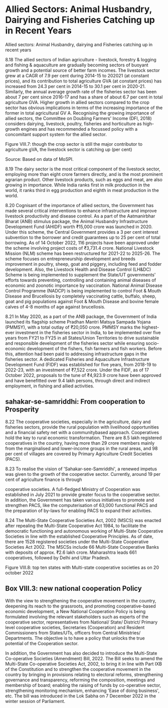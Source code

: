 # Allied Sectors: Animal Husbandry, Dairying and Fisheries Catching up in Recent Years

Allied sectors: Animal Husbandry, dairying and Fisheries catching up in recent years

8.18  The  allied  sectors  of  Indian  agriculture  -  livestock,  forestry  &amp;  logging  and  fishing  &amp; aquaculture are gradually becoming sectors of buoyant growth and a potential source of better farm incomes. The livestock sector grew at a CAGR of 7.9 per cent during 2014-15 to 202021 (at constant prices), and its contribution to total agriculture GVA (at constant prices) has increased  from  24.3  per  cent  in  2014-15  to  30.1  per  cent  in  2020-21.  Similarly,  the  annual average growth rate of the fisheries sector has been about 7 per cent since 2016-17 and has a share of about 6.7 per cent in total agriculture GVA. Higher growth in allied sectors compared to the crop sector has obvious implications in terms of the increasing importance of the former in total agricultural GV A. Recognising the growing importance of allied sectors, the Committee on Doubling Farmers' Income (DFI, 2018) considers dairying, livestock, poultry, fisheries and horticulture as high-growth engines and has recommended a focussed policy with a concomitant support system for the allied sector.

Figure VIII.7: though the crop sector is still the major contributor to agriculture gVA, the livestock sector is catching up (per cent)

<!-- image -->

Source: Based on data of MoSPI.

8.19  The dairy sector is the most critical component of the livestock sector, employing more than eight crore farmers directly, and is the most prominent agrarian product. Other livestock products, such as eggs and meat, are also growing in importance. While India ranks first in milk production in the world, it ranks third in egg production and eighth in meat production in the world.

8.20  Cognisant of the importance of allied sectors, the Government has made several critical interventions to enhance infrastructure and improve livestock productivity and disease control. As  a  part  of  the  Aatmanirbhar  Bharat  (ANB)  stimulus  package,  the  Animal  Husbandry Infrastructure Development Fund (AHIDF) worth ₹15,000 crore was launched in 2020. Under this scheme, the Central Government provides a 3 per cent interest subvention to the borrower and credit guarantees up to 25 per cent of total borrowing. As of 14 October 2022, 116 projects have  been  approved  under  the  scheme  involving  project  costs  of  ₹3,731.4  crore.  National Livestock Mission (NLM) scheme has been restructured for 2021-22 to 2025-26. The scheme focuses  on  entrepreneurship  development  and  breeds  improvement  in  poultry,  sheep,  goat and piggery, including feed and fodder development. Also, the Livestock Health and Disease Control (LH&amp;DC) Scheme is being implemented to supplement the State/UT governments' efforts towards preventing, controlling and containing animal diseases of economic and zoonotic importance by vaccination. National Animal Disease Control Programme (NADCP) is being implemented to control Foot &amp; Mouth Disease and Brucellosis by completely vaccinating cattle, buffalo,  sheep,  goat  and  pig  populations  against  Foot  &amp;  Mouth  Disease  and  bovine  female calves of 4-8 months of age against brucellosis.

8.21  In May 2020, as a part of the ANB package, the Government of India launched its flagship scheme Pradhan Mantri Matsya Sampada Yojana (PMMSY), with a total outlay of ₹20,050 crore. PMMSY marks the highest-ever investment in the fisheries sector in India, to be implemented over  five  years  from  FY21  to  FY25  in  all  States/Union  Territories  to  drive  sustainable  and responsible development of the fisheries sector while ensuring socio-economic development of the fishers, fish farmers and fish workers. Before this, attention had been paid to addressing infrastructure gaps in the fisheries sector. A dedicated Fisheries and Aquaculture Infrastructure Development Fund (FIDF) was established for five years, from 2018-19 to 2022-23, with an investment of ₹7,522 crore. Under the FIDF, as of 17 October 2022, proposals to the tune of ₹4,923.9 crore have been approved and have benefitted over 9.4 lakh persons, through direct and indirect employment, in fishing and allied activities.

## sahakar-se-samriddhi: From cooperation to Prosperity

8.22  The cooperative societies, especially in the agriculture, dairy and fisheries sectors, provide the rural population with livelihood opportunities and a financial safety net with a communitybased approach. Cooperatives hold the key to rural economic transformation.  There are 8.5 lakh registered cooperatives in the country, having more than 29 crore members mainly from the marginalised and lower-income groups in the rural areas, and 98 per cent of villages are covered by Primary Agriculture Credit Societies (PACS).

8.23  To realise the vision of 'Sahakar-see-Samriddhi', a renewed impetus was given to the growth of the cooperative sector. Currently, around 19 per cent of agriculture finance is through

cooperative societies. A full-fledged Ministry of Cooperation was established in July 2021 to provide greater focus to the cooperative sector. In addition, the Government has taken various initiatives to promote and strengthen PACS, like the computerisation of 63,000 functional PACS and the preparation of by-laws for enabling PACS to expand their activities.

8.24  The  Multi-State  Cooperative  Societies Act,  2002  (MSCS)  was  enacted  after  repealing the Multi-State Cooperative Act 1984, to facilitate the democratic functioning and autonomous working of Multi-State Cooperative Societies in line with the established Cooperative Principles. As of date, there are 1528 registered societies under the Multi-State Cooperative Societies Act 2002. The MSCSs include 66 Multi-State Cooperative Banks with deposits of approx. ₹2.6 lakh crore. Maharashtra leads 661 cooperatives, followed by Delhi and Uttar Pradesh.

Figure VIII.8: top ten states with Multi-state cooperative societies as on 20 october 2022

<!-- image -->

## Box VIII.3:   new national cooperation Policy

With the view to strengthening the cooperative movement in the country, deepening its reach to the grassroots, and promoting cooperative-based economic development, a New National Cooperation Policy is being formulated involving the relevant stakeholders such as experts of the cooperative sector, representatives from National/ State/ District/ Primary level cooperative societies, Secretaries (Cooperation) and Resident Commissioners from States/UTs, officers from Central Ministries/ Departments. The objective is to have a policy that unlocks the true potential of the Cooperation sector.

In  addition,  the  Government  has  also  decided  to  introduce  the  Multi-State  Co-operative Societies  (Amendment)  Bill,  2022. The  Bill  seeks  to  amend  the  Multi-State  Co-operative Societies Act, 2002, to bring it in line with Part IXB of the Constitution and to strengthen the  cooperative  movement  in  the  country  by  bringing  in  provisions  relating  to  electoral reforms,  strengthening  governance  and  transparency,  reforming  the  composition,  meetings and membership of board; enabling the raising of funds by co-operative sector, strengthening monitoring mechanism, enhancing 'Ease of doing business', etc. The bill was introduced in the Lok Sabha on 7 December 2022 in the winter session of Parliament.

##